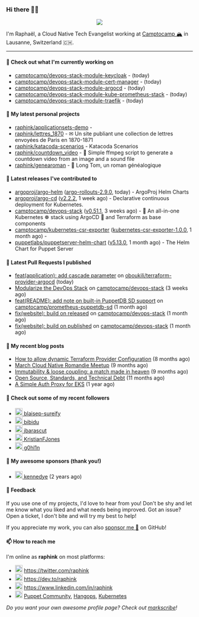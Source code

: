 ### Hi there 👋🏼


<p align="center">
  <a href="https://github.com/ryo-ma/github-profile-trophy"><img src="https://github-profile-trophy.vercel.app/?username=raphink&theme=darkhub&margin-w=15&margin-h=15&no-frame=true&column=5"/></a>
</p>


I'm Raphaël, a Cloud Native Tech Evangelist working at [Camptocamp 🏔](https://github.com/camptocamp) in Lausanne, Switzerland 🇨🇭.

<hr />


#### 👷 Check out what I'm currently working on

- [camptocamp/devops-stack-module-keycloak](https://github.com/camptocamp/devops-stack-module-keycloak) -  (today)
- [camptocamp/devops-stack-module-cert-manager](https://github.com/camptocamp/devops-stack-module-cert-manager) -  (today)
- [camptocamp/devops-stack-module-argocd](https://github.com/camptocamp/devops-stack-module-argocd) -  (today)
- [camptocamp/devops-stack-module-kube-prometheus-stack](https://github.com/camptocamp/devops-stack-module-kube-prometheus-stack) -  (today)
- [camptocamp/devops-stack-module-traefik](https://github.com/camptocamp/devops-stack-module-traefik) -  (today)

#### 🌱 My latest personal projects

- [raphink/applicationsets-demo](https://github.com/raphink/applicationsets-demo) - 
- [raphink/lettres_1870](https://github.com/raphink/lettres_1870) - ✉ Un site publiant une collection de lettres envoyées de Paris en 1870-1871
- [raphink/katacoda-scenarios](https://github.com/raphink/katacoda-scenarios) - Katacoda Scenarios
- [raphink/countdown_video](https://github.com/raphink/countdown_video) - 🎥 Simple ffmpeg script to generate a countdown video from an image and a sound file
- [raphink/genearoman](https://github.com/raphink/genearoman) - 📖 Long Tom, un roman généalogique

#### 🔭 Latest releases I've contributed to

- [argoproj/argo-helm](https://github.com/argoproj/argo-helm) ([argo-rollouts-2.9.0](https://github.com/argoproj/argo-helm/releases/tag/argo-rollouts-2.9.0), today) - ArgoProj Helm Charts
- [argoproj/argo-cd](https://github.com/argoproj/argo-cd) ([v2.2.2](https://github.com/argoproj/argo-cd/releases/tag/v2.2.2), 1 week ago) - Declarative continuous deployment for Kubernetes.
- [camptocamp/devops-stack](https://github.com/camptocamp/devops-stack) ([v0.51.1](https://github.com/camptocamp/devops-stack/releases/tag/v0.51.1), 3 weeks ago) - 🌊 An all-in-one Kubernetes ☸ stack using ArgoCD 🐙 and Terraform as base components
- [camptocamp/kubernetes-csr-exporter](https://github.com/camptocamp/kubernetes-csr-exporter) ([kubernetes-csr-exporter-1.0.0](https://github.com/camptocamp/kubernetes-csr-exporter/releases/tag/kubernetes-csr-exporter-1.0.0), 1 month ago) - 
- [puppetlabs/puppetserver-helm-chart](https://github.com/puppetlabs/puppetserver-helm-chart) ([v5.13.0](https://github.com/puppetlabs/puppetserver-helm-chart/releases/tag/v5.13.0), 1 month ago) -  The Helm Chart for Puppet Server

#### 🔨 Latest Pull Requests I published

- [feat(application): add cascade parameter](https://github.com/oboukili/terraform-provider-argocd/pull/121) on [oboukili/terraform-provider-argocd](https://github.com/oboukili/terraform-provider-argocd) (today)
- [Modularize the DevOps Stack](https://github.com/camptocamp/devops-stack/pull/843) on [camptocamp/devops-stack](https://github.com/camptocamp/devops-stack) (3 weeks ago)
- [feat(README): add note on built-in PuppetDB SD support](https://github.com/camptocamp/prometheus-puppetdb-sd/pull/43) on [camptocamp/prometheus-puppetdb-sd](https://github.com/camptocamp/prometheus-puppetdb-sd) (1 month ago)
- [fix(website): build on released](https://github.com/camptocamp/devops-stack/pull/833) on [camptocamp/devops-stack](https://github.com/camptocamp/devops-stack) (1 month ago)
- [fix(website): build on published](https://github.com/camptocamp/devops-stack/pull/831) on [camptocamp/devops-stack](https://github.com/camptocamp/devops-stack) (1 month ago)

#### 📜 My recent blog posts

- [How to allow dynamic Terraform Provider Configuration](https://dev.to/camptocamp-ops/how-to-allow-dynamic-terraform-provider-configuration-20ik) (8 months ago)
- [March Cloud Native Romandie Meetup](https://dev.to/camptocamp-ops/march-cloud-native-romandie-meetup-o2f) (9 months ago)
- [Immutability &amp; loose coupling: a match made in heaven](https://dev.to/camptocamp-ops/immutability-loose-coupling-a-match-made-in-heaven-37kl) (9 months ago)
- [Open Source, Standards, and Technical Debt](https://dev.to/camptocamp-ops/open-source-standards-and-technical-debt-2g1) (11 months ago)
- [A Simple Auth Proxy for EKS](https://dev.to/camptocamp-ops/a-simple-auth-proxy-for-eks-24dh) (1 year ago)

#### 👥 Check out some of my recent followers

- [<img src="https://avatars.githubusercontent.com/u/96088558?u=1e72acf62081790248217e982baf1e060da9158f&amp;v=4" height="20"/> blaisep-sureify](https://github.com/blaisep-sureify)
- [<img src="https://avatars.githubusercontent.com/u/26056989?u=669468a565ac33bd608943476ba9d9318ea78f95&amp;v=4" height="20"/> bibidu](https://github.com/bibidu)
- [<img src="https://avatars.githubusercontent.com/u/1568845?u=9668cc200d13d294f6428f3a4778e244d871efe7&amp;v=4" height="20"/> jbarascut](https://github.com/jbarascut)
- [<img src="https://avatars.githubusercontent.com/u/7550495?u=d4e3cda186f611449d167e1cbdd5218f57e7a494&amp;v=4" height="20"/> KristianFJones](https://github.com/KristianFJones)
- [<img src="https://avatars.githubusercontent.com/u/1445852?u=3eaa55a6c3e7b37e90bd83be053d1fa9915b496d&amp;v=4" height="20"/> g0hl1n](https://github.com/g0hl1n)


#### 💚 My awesome sponsors (thank you!)

- [<img src="https://avatars.githubusercontent.com/u/1110127?v=4" height="20"/> kennedye](https://github.com/kennedye) (2 years ago)


#### 💬 Feedback

If you use one of my projects, I'd love to hear from you!
Don't be shy and let me know what you liked and what needs being improved.
Got an issue? Open a ticket, I don't bite and will try my best to help!

If you appreciate my work, you can also [sponsor me 💚](https://github.com/sponsors/raphink) on GitHub!


#### 📫 How to reach me

I'm online as **raphink** on most platforms:

- <img src="https://raw.githubusercontent.com/FortAwesome/Font-Awesome/master/svgs/brands/twitter.svg" width="20" alt="Twitter" /> https://twitter.com/raphink
- <img src="https://raw.githubusercontent.com/FortAwesome/Font-Awesome/master/svgs/brands/dev.svg" width="20" alt="Blog" /> https://dev.to/raphink
- <img src="https://raw.githubusercontent.com/FortAwesome/Font-Awesome/master/svgs/brands/linkedin.svg" width="20" alt="LinkedIn" /> https://www.linkedin.com/in/raphink
- <img src="https://raw.githubusercontent.com/FortAwesome/Font-Awesome/master/svgs/brands/slack.svg" width="20" alt="Slack" /> [Puppet Community](https://slack.puppet.com/), [Hangops](https://signup.hangops.com/), [Kubernetes](https://slack.k8s.io/)

*Do you want your own awesome profile page? Check out [markscribe](https://github.com/muesli/markscribe)!*
